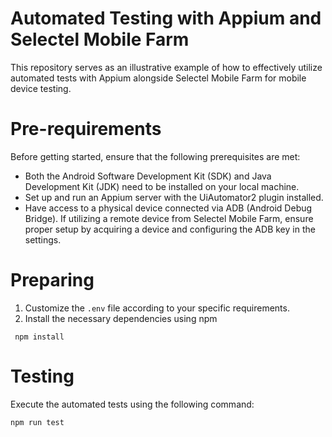 # Automated Testing with Appium and Selectel Mobile Farm
This repository serves as an illustrative example of how to effectively utilize automated tests with Appium alongside Selectel Mobile Farm for mobile device testing.

# Pre-requirements
Before getting started, ensure that the following prerequisites are met:

* Both the Android Software Development Kit (SDK) and Java Development Kit (JDK) need to be installed on your local machine.
* Set up and run an Appium server with the UiAutomator2 plugin installed.
* Have access to a physical device connected via ADB (Android Debug Bridge). If utilizing a remote device from Selectel Mobile Farm, ensure proper setup by acquiring a device and configuring the ADB key in the settings.

# Preparing
1. Customize the `.env` file according to your specific requirements.
2. Install the necessary dependencies using npm
```shell
 npm install
```

# Testing
Execute the automated tests using the following command:
```shell
npm run test
```

